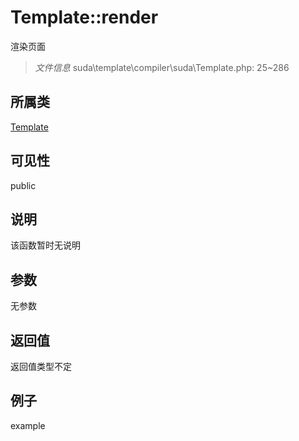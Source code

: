 # Template::render
渲染页面
> *文件信息* suda\template\compiler\suda\Template.php: 25~286
## 所属类 

[Template](../Template.md)

## 可见性

  public  
## 说明

该函数暂时无说明

## 参数

无参数

## 返回值
返回值类型不定

## 例子

example